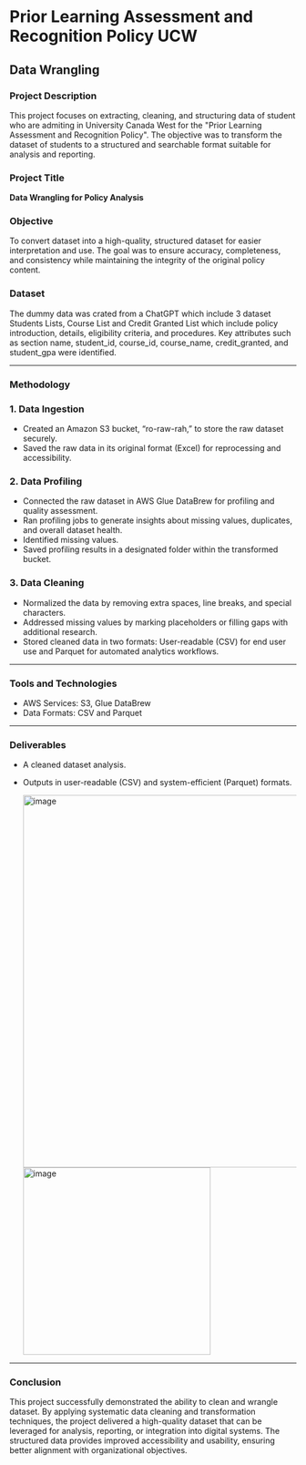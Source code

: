 # Prior Learning Assessment and Recognition Policy UCW

## Data Wrangling 

### Project Description
This project focuses on extracting, cleaning, and structuring data of student who are admiting in University Canada West for the "Prior Learning Assessment and Recognition Policy". The objective was to transform the dataset of students to a structured and searchable format suitable for analysis and reporting.

### Project Title
**Data Wrangling for Policy Analysis**

### Objective
To convert dataset into a high-quality, structured dataset for easier interpretation and use. The goal was to ensure accuracy, completeness, and consistency while maintaining the integrity of the original policy content.

### Dataset
The dummy data was  crated from a ChatGPT which include 3 dataset Students Lists, Course List and Credit Granted List which include policy introduction, details, eligibility criteria, and procedures. Key attributes such as section name, student_id, course_id, course_name, credit_granted, and student_gpa  were identified.

---

### Methodology

### **1. Data Ingestion**
- Created an Amazon S3 bucket, “ro-raw-rah,” to store the raw dataset securely.
- Saved the raw data in its original format (Excel) for reprocessing and accessibility.

### **2. Data Profiling**
- Connected the raw dataset in AWS Glue DataBrew for profiling and quality assessment.
- Ran profiling jobs to generate insights about missing values, duplicates, and overall dataset health.
- Identified missing values.
- Saved profiling results in a designated folder within the transformed bucket.


### **3. Data Cleaning**
- Normalized the data by removing extra spaces, line breaks, and special characters.
- Addressed missing values by marking placeholders or filling gaps with additional research.
- Stored cleaned data in two formats: User-readable (CSV) for end user use and Parquet for automated analytics workflows.

---

### Tools and Technologies
- AWS Services: S3, Glue DataBrew
- Data Formats: CSV and Parquet

---

### Deliverables
- A cleaned dataset analysis.
- Outputs in user-readable (CSV) and system-efficient (Parquet) formats.

  <img width="654" alt="image" src="https://github.com/user-attachments/assets/f44ac8a9-3c89-4610-91e7-9d9f2d403480" />


  <img width="329" alt="image" src="https://github.com/user-attachments/assets/15990851-1abb-4d8b-9b5f-ca7550c4ce8c" />


---

### Conclusion
This project successfully demonstrated the ability to clean and wrangle dataset. By applying systematic data cleaning and transformation techniques, the project delivered a high-quality dataset that can be leveraged for analysis, reporting, or integration into digital systems. The structured data provides improved accessibility and usability, ensuring better alignment with organizational objectives.
